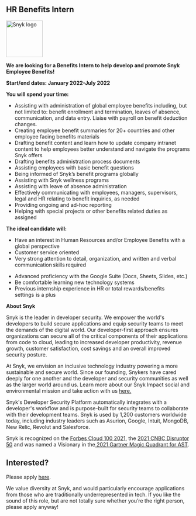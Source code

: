 HR Benefits Intern
---

<img src="https://res.cloudinary.com/snyk/image/upload/v1537345894/press-kit/brand/logo-black.png" width="100" alt="Snyk logo" />

<p><strong>We are looking for a Benefits Intern to help develop and promote Snyk Employee Benefits!</strong><strong>&nbsp;</strong></p>
<p><strong>Start/end dates: January 2022-July 2022</strong></p>
<p><strong>You will spend your time:&nbsp;&nbsp;</strong></p>
<ul>
<li style="font-weight: 400;"><span style="font-weight: 400;">Assisting with administration of global employee benefits including, but not limited to: benefit enrollment and termination, leaves of absence, communication, and data entry. Liaise with payroll on benefit deduction changes.&nbsp;</span></li>
<li style="font-weight: 400;"><span style="font-weight: 400;">Creating employee benefit summaries for 20+ countries and other employee facing benefits materials</span></li>
<li style="font-weight: 400;"><span style="font-weight: 400;">Drafting benefit content and learn how to update company intranet content to help employees better understand and navigate the programs Snyk offers</span></li>
<li style="font-weight: 400;"><span style="font-weight: 400;">Drafting benefits administration process documents</span></li>
<li style="font-weight: 400;"><span style="font-weight: 400;">Assisting employees with basic benefit questions&nbsp;</span></li>
<li style="font-weight: 400;"><span style="font-weight: 400;">Being informed of Snyk’s benefit programs globally</span></li>
<li style="font-weight: 400;"><span style="font-weight: 400;">Assisting with Snyk wellness programs</span></li>
<li style="font-weight: 400;"><span style="font-weight: 400;">Assisting with leave of absence administration&nbsp;</span></li>
<li style="font-weight: 400;"><span style="font-weight: 400;">Effectively communicating with employees, managers, supervisors, legal and HR relating to benefit inquiries, as needed</span></li>
<li style="font-weight: 400;"><span style="font-weight: 400;">Providing ongoing and ad-hoc reporting</span></li>
<li style="font-weight: 400;"><span style="font-weight: 400;">Helping with special projects or other benefits related duties as assigned</span></li>
</ul>
<p><strong>The ideal candidate will:&nbsp;</strong></p>
<ul>
<li style="font-weight: 400;"><span style="font-weight: 400;">Have an interest in Human Resources and/or Employee Benefits with a global perspective</span></li>
<li style="font-weight: 400;"><span style="font-weight: 400;">Customer service oriented&nbsp;</span></li>
<li style="font-weight: 400;"><span style="font-weight: 400;">Very strong attention to detail, organization, and written and verbal communication skills required</span></li>
</ul>
<ul>
<li style="font-weight: 400;"><span style="font-weight: 400;">Advanced proficiency with the Google Suite (Docs, Sheets, Slides, etc.)</span></li>
<li style="font-weight: 400;"><span style="font-weight: 400;">Be comfortable learning new technology systems</span></li>
<li style="font-weight: 400;"><span style="font-weight: 400;">Previous internship experience in HR or total rewards/benefits settings  is a plus</span></li>
</ul><div class="content-conclusion"><p><strong>About Snyk</strong></p>
<p><span style="font-weight: 400;">Snyk is the leader in developer security. We empower the world's developers to build secure applications and equip security teams to meet the demands of the digital world. Our developer-first approach ensures organizations can secure all of the critical components of their applications from code to cloud, leading to increased developer productivity, revenue growth, customer satisfaction, cost savings and an overall improved security posture.&nbsp;</span></p>
<p><span style="font-weight: 400;">At Snyk, we envision an inclusive technology industry powering a more sustainable and secure world.</span> <span style="font-weight: 400;">Since our founding, Snykers have cared deeply for one another and the developer and security communities as well as the larger world around us. Learn more about our Snyk Impact social and environmental mission and take action with us </span><a href="https://snyk.io/about/snyk-impact/"><span style="font-weight: 400;">here.</span></a></p>
<p><span style="font-weight: 400;">Snyk's Developer Security Platform automatically integrates with a developer's workflow and is purpose-built for security teams to collaborate with their development teams. Snyk is used by 1,200 customers worldwide today, including industry leaders such as Asurion, Google, Intuit, MongoDB, New Relic, Revolut and Salesforce.</span></p>
<p><span style="font-weight: 400;">Snyk is recognized on the </span><a href="https://www.forbes.com/cloud100/#6f24b5ba5f94"><span style="font-weight: 400;">Forbes Cloud 100 2021</span></a><span style="font-weight: 400;">, the </span><a href="https://www.cnbc.com/2021/05/25/these-are-the-2021-cnbc-disruptor-50-companies.html"><span style="font-weight: 400;">2021 CNBC Disruptor 50</span></a><span style="font-weight: 400;"> and was named a Visionary in the</span><a href="https://snyk.io/blog/snyk-visionary-2021-gartner-magic-quadrant-for-ast/"><span style="font-weight: 400;"> 2021 Gartner Magic Quadrant for AST</span></a><span style="font-weight: 400;">.</span></p></div>

Interested?
---

Please apply [here](https://boards.greenhouse.io/snyk/jobs/5644786002#app).

We value diversity at Snyk, and would particularly encourage applications from those who are traditionally underrepresented in tech.
If you like the sound of this role, but are not totally sure whether you’re the right person, please apply anyway!
